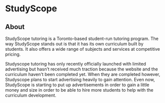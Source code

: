 # StudyScope

## About
StudyScope tutoring is a Toronto-based student-run tutoring program. The way StudyScope stands out is that it has its own curriculum built by students. It also offers a wide range of subjects and services at competitive pricing. 

Studyscope tutoring has only recently officially launched with limited advertising but hasn’t received much traction because the website and the curriculum haven't been completed yet. When they are completed however, Studyscope plans to start advertising heavily to gain attention. Even now, StudyScope is starting to put up advertisements in order to gain a little money and size in order to be able to hire more students to help with the curriculum development.

